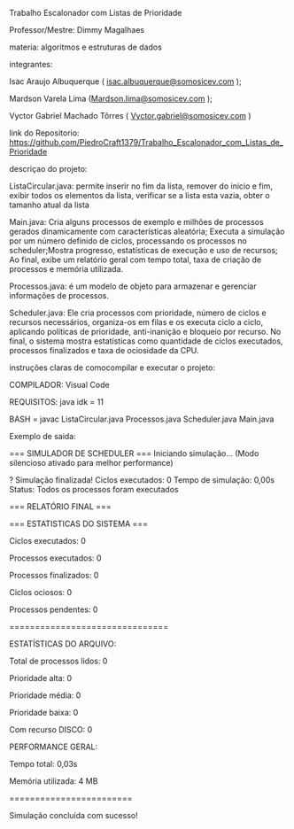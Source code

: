 Trabalho Escalonador com Listas de Prioridade

Professor/Mestre: Dimmy Magalhaes 

materia: algoritmos e estruturas de dados 

integrantes: 

Isac Araujo Albuquerque ( isac.albuquerque@somosicev.com );

Mardson Varela Lima (Mardson.lima@somosicev.com ); 

Vyctor Gabriel Machado Tôrres ( Vyctor.gabriel@somosicev.com ) 




link do Repositorio: https://github.com/PiedroCraft1379/Trabalho_Escalonador_com_Listas_de_Prioridade

descriçao do projeto: 

ListaCircular.java: permite inserir no fim da lista, remover do inicio e fim, exibir todos os elementos da lista, verificar se a lista esta vazia, obter o tamanho atual da lista 

Main.java: Cria alguns processos de exemplo e milhões de processos gerados dinamicamente com características aleatória; Executa a simulação por um número definido de ciclos, processando os processos no scheduler;Mostra progresso, estatísticas de execução e uso de recursos; Ao final, exibe um relatório geral com tempo total, taxa de criação de processos e memória utilizada.

Processos.java: é um modelo de objeto para armazenar e gerenciar informações de processos.

Scheduler.java: Ele cria processos com prioridade, número de ciclos e recursos necessários, organiza-os em filas e os executa ciclo a ciclo, aplicando políticas de prioridade, anti-inanição e bloqueio por recurso. No final, o sistema mostra estatísticas como quantidade de ciclos executados, processos finalizados e taxa de ociosidade da CPU.

instruções claras de comocompilar e executar o projeto:

COMPILADOR: Visual Code

REQUISITOS: java idk  = 11

BASH = javac ListaCircular.java Processos.java Scheduler.java Main.java

Exemplo de saida:

=== SIMULADOR DE SCHEDULER ===
Iniciando simulação...
(Modo silencioso ativado para melhor performance)

? Simulação finalizada!
   Ciclos executados: 0
   Tempo de simulação: 0,00s
   Status: Todos os processos foram executados

=== RELATÓRIO FINAL ===

=== ESTATISTICAS DO SISTEMA ===

Ciclos executados: 0

Processos executados: 0

Processos finalizados: 0

Ciclos ociosos: 0

Processos pendentes: 0

===============================

ESTATÍSTICAS DO ARQUIVO:

   Total de processos lidos: 0
   
   Prioridade alta: 0
   
   Prioridade média: 0
   
   Prioridade baixa: 0
   
   Com recurso DISCO: 0

PERFORMANCE GERAL:

   Tempo total: 0,03s
   
Memória utilizada: 4 MB

========================

Simulação concluída com sucesso!



